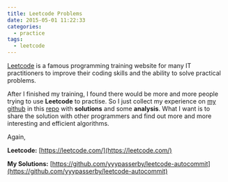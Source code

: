 ```yaml
---
title: Leetcode Problems
date: 2015-05-01 11:22:33
categories:
  - practice
tags:
  - leetcode
---
```


[Leetcode](https://leetcode.com) is a famous programming training website for many IT practitioners to improve their coding skills and the ability to solve practical problems.

After I finished my training, I found there would be more and more people trying to use **Leetcode** to practise. So I just collect my experience on [my github](https://github.com/yyypasserby) in this [repo](https://github.com/yyypasserby/leetcode-autocommit) with **solutions** and some **analysis**. What I want is to share the solution with other programmers and find out more and more interesting and efficient algorithms.

Again,

**Leetcode:** [https://leetcode.com/](https://leetcode.com/)

**My Solutions:** [https://github.com/yyypasserby/leetcode-autocommit](https://github.com/yyypasserby/leetcode-autocommit)

